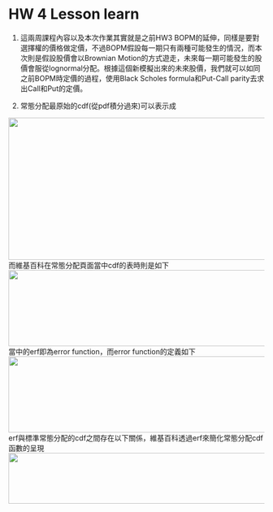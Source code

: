 # HW 4 Lesson learn

1. 這兩周課程內容以及本次作業其實就是之前HW3 BOPM的延伸，同樣是要對選擇權的價格做定價，不過BOPM假設每一期只有兩種可能發生的情況，而本次則是假設股價會以Brownian Motion的方式遊走，未來每一期可能發生的股價會服從lognormal分配。根據這個新模擬出來的未來股價，我們就可以如同之前BOPM時定價的過程，使用Black Scholes formula和Put-Call parity去求出Call和Put的定價。


2. 常態分配最原始的cdf(從pdf積分過來)可以表示成
<img src="https://drive.google.com/uc?export=view&id=1F81cIk24hf4YJUuf4tyU3iQOsiSPxqmN"  width="800" height="280">
而維基百科在常態分配頁面當中cdf的表時則是如下
<img src="https://drive.google.com/uc?export=view&id=1yg4iSjg6xhVfwMKDvHKi65HPCmyykwUe"  width="800" height="150">
當中的erf即為error function，而error function的定義如下
<img src="https://drive.google.com/uc?export=view&id=1oKtma-My6a1saGnQR6zdFVEsz5tac_TR"  width="800" height="150">
erf與標準常態分配的cdf之間存在以下關係，維基百科透過erf來簡化常態分配cdf函數的呈現
<img src="https://drive.google.com/uc?export=view&id=1uo8y3dEhip9-VAzxZn6dRMjJtubn3A9j"  width="800" height="100">




